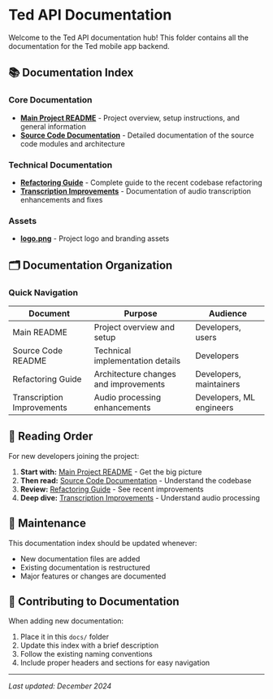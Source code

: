 # Ted API Documentation

Welcome to the Ted API documentation hub! This folder contains all the documentation for the Ted mobile app backend.

## 📚 Documentation Index

### Core Documentation
- **[Main Project README](../README.md)** - Project overview, setup instructions, and general information
- **[Source Code Documentation](SRC_README.md)** - Detailed documentation of the source code modules and architecture

### Technical Documentation
- **[Refactoring Guide](REFACTORING_GUIDE.md)** - Complete guide to the recent codebase refactoring
- **[Transcription Improvements](TRANSCRIPTION_IMPROVEMENTS.md)** - Documentation of audio transcription enhancements and fixes

### Assets
- **[logo.png](logo.png)** - Project logo and branding assets

## 🗂️ Documentation Organization

### Quick Navigation

| Document | Purpose | Audience |
|----------|---------|----------|
| Main README | Project overview and setup | Developers, users |
| Source Code README | Technical implementation details | Developers |
| Refactoring Guide | Architecture changes and improvements | Developers, maintainers |
| Transcription Improvements | Audio processing enhancements | Developers, ML engineers |

## 📖 Reading Order

For new developers joining the project:

1. **Start with:** [Main Project README](../README.md) - Get the big picture
2. **Then read:** [Source Code Documentation](SRC_README.md) - Understand the codebase
3. **Review:** [Refactoring Guide](REFACTORING_GUIDE.md) - See recent improvements
4. **Deep dive:** [Transcription Improvements](TRANSCRIPTION_IMPROVEMENTS.md) - Understand audio processing

## 🔧 Maintenance

This documentation index should be updated whenever:
- New documentation files are added
- Existing documentation is restructured
- Major features or changes are documented

## 📝 Contributing to Documentation

When adding new documentation:
1. Place it in this `docs/` folder
2. Update this index with a brief description
3. Follow the existing naming conventions
4. Include proper headers and sections for easy navigation

---

*Last updated: December 2024* 